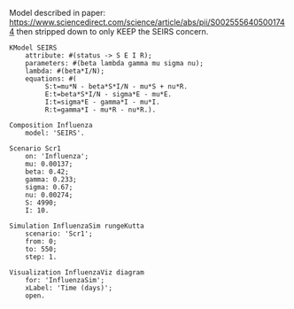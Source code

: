 Model described in paper: https://www.sciencedirect.com/science/article/abs/pii/S0025556405001744 then stripped down to only KEEP the SEIRS concern.

```Smalltalk
KModel SEIRS
    attribute: #(status -> S E I R);
    parameters: #(beta lambda gamma mu sigma nu);
    lambda: #(beta*I/N);
    equations: #(
         S:t=mu*N - beta*S*I/N - mu*S + nu*R.
         E:t=beta*S*I/N - sigma*E - mu*E.
         I:t=sigma*E - gamma*I - mu*I.
         R:t=gamma*I - mu*R - nu*R.).

Composition Influenza
    model: 'SEIRS'.

Scenario Scr1
    on: 'Influenza';
    mu: 0.00137;
    beta: 0.42;
    gamma: 0.233;
    sigma: 0.67;
    nu: 0.00274;
    S: 4990;
    I: 10.

Simulation InfluenzaSim rungeKutta
    scenario: 'Scr1';
    from: 0;
    to: 550;
    step: 1.

Visualization InfluenzaViz diagram
    for: 'InfluenzaSim';
    xLabel: 'Time (days)';
	open.
```
